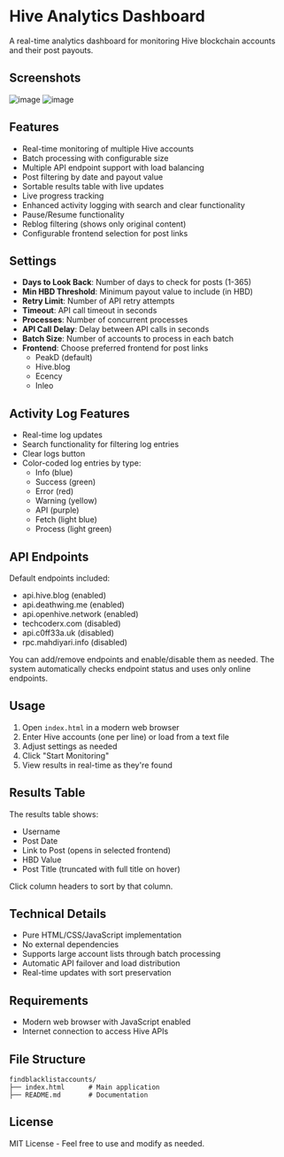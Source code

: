 # Hive Analytics Dashboard

A real-time analytics dashboard for monitoring Hive blockchain accounts and their post payouts.

## Screenshots
![image](https://github.com/user-attachments/assets/36e16ef3-b6b2-47bf-82b9-24fb5a8e31ae)
![image](https://github.com/user-attachments/assets/707ac15c-24d7-4bec-9ed4-671781a89910)

## Features

- Real-time monitoring of multiple Hive accounts
- Batch processing with configurable size
- Multiple API endpoint support with load balancing
- Post filtering by date and payout value
- Sortable results table with live updates
- Live progress tracking
- Enhanced activity logging with search and clear functionality
- Pause/Resume functionality
- Reblog filtering (shows only original content)
- Configurable frontend selection for post links

## Settings

- **Days to Look Back**: Number of days to check for posts (1-365)
- **Min HBD Threshold**: Minimum payout value to include (in HBD)
- **Retry Limit**: Number of API retry attempts
- **Timeout**: API call timeout in seconds
- **Processes**: Number of concurrent processes
- **API Call Delay**: Delay between API calls in seconds
- **Batch Size**: Number of accounts to process in each batch
- **Frontend**: Choose preferred frontend for post links
  - PeakD (default)
  - Hive.blog
  - Ecency
  - Inleo

## Activity Log Features

- Real-time log updates
- Search functionality for filtering log entries
- Clear logs button
- Color-coded log entries by type:
  - Info (blue)
  - Success (green)
  - Error (red)
  - Warning (yellow)
  - API (purple)
  - Fetch (light blue)
  - Process (light green)

## API Endpoints

Default endpoints included:
- api.hive.blog (enabled)
- api.deathwing.me (enabled)
- api.openhive.network (enabled)
- techcoderx.com (disabled)
- api.c0ff33a.uk (disabled)
- rpc.mahdiyari.info (disabled)

You can add/remove endpoints and enable/disable them as needed. The system automatically checks endpoint status and uses only online endpoints.

## Usage

1. Open `index.html` in a modern web browser
2. Enter Hive accounts (one per line) or load from a text file
3. Adjust settings as needed
4. Click "Start Monitoring"
5. View results in real-time as they're found

## Results Table

The results table shows:
- Username
- Post Date
- Link to Post (opens in selected frontend)
- HBD Value
- Post Title (truncated with full title on hover)

Click column headers to sort by that column.

## Technical Details

- Pure HTML/CSS/JavaScript implementation
- No external dependencies
- Supports large account lists through batch processing
- Automatic API failover and load distribution
- Real-time updates with sort preservation

## Requirements

- Modern web browser with JavaScript enabled
- Internet connection to access Hive APIs

## File Structure

```
findblacklistaccounts/
├── index.html      # Main application
├── README.md       # Documentation
```

## License

MIT License - Feel free to use and modify as needed.
